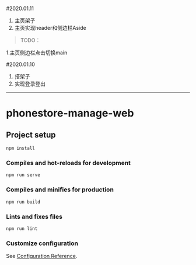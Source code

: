 #2020.01.11
1. 主页架子
2. 主页实现header和侧边栏Aside
> TODO：

1.主页侧边栏点击切换main


#2020.01.10
1. 搭架子
2. 实现登录登出

---


# phonestore-manage-web

## Project setup
```
npm install
```

### Compiles and hot-reloads for development
```
npm run serve
```

### Compiles and minifies for production
```
npm run build
```

### Lints and fixes files
```
npm run lint
```

### Customize configuration
See [Configuration Reference](https://cli.vuejs.org/config/).
